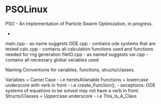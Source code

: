 # PSOLinux
PSO - An Implementation of Particle Swarm Optimization, in progress.

- <insert more contextual info and function here >

main.cpp - as name suggests
ODE.cpp - contains ode systems that are tested
calc.cpp - contains all calculation functions used and functions needed for rng generation
fileIO.cpp - as named suggests
var.cpp - contains all necessary global variables used


Naming Conventions for variables, functions, structs/classes.

Variables = Camel Case - i.e hereIsAVariable
Functions = lowercase underscore with verb in front - i.e create_Function();
    - exceptions: ODE systems of equations to be solved may not have a verb in front.
Structs/Classes = Uppercase underscore - i.e This_Is_A_Class


